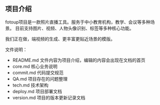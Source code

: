 ## 项目介绍

fotoup项目是一款照片直播工具。服务于中小教育机构，教学、会议等多种场景。
目前支持图片、视频、人物头像识别、标签等多种核心功能。

我们正在做，端视频的生成、更丰富更贴近场景的模版。

文件说明：

- README.md 文件内容为项目介绍，编辑的内容会出现在文档的首页
- core.md 核心业务说明
- commit.md 代码提交规范
- QA.md 项目存在的问题整理
- tech.md 技术架构
- deploy.md 项目部署文档
- version.md 项目的版本更新记录文档
